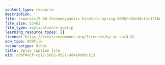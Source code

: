 ```yaml
---
content_type: resource
description: ''
file: /courses/5-60-thermodynamics-kinetics-spring-2008/c0bf48cfcc12568295219d4e880bcb13_dkHcgAzsvAk.vtt
file_size: 53462
file_type: application/x-subrip
learning_resource_types: []
license: https://creativecommons.org/licenses/by-nc-sa/4.0/
ocw_type: OCWFile
resourcetype: Other
title: 3play caption file
uid: c0bf48cf-cc12-5682-9521-9d4e880bcb13
---
```

